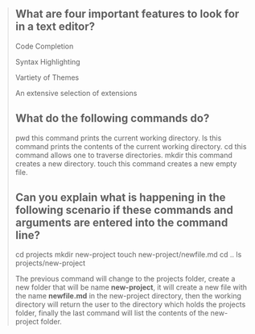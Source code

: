 >## **What are four important features to look for in a text editor?**
>
>Code Completion
>
>Syntax Highlighting
>
>Vartiety of Themes
>
>An extensive selection of extensions
>
>## **What do the following commands do?**
>
>pwd this command prints the current working directory.
>ls this command prints the contents of the current working directory.
>cd this command allows one to traverse directories.
>mkdir this command creates a new directory.
>touch this command creates a new empty file.
>
>## **Can you explain what is happening in the following scenario if these commands and arguments are entered into the command line?**
>
>cd projects
>mkdir new-project
>touch new-project/newfile.md
>cd ..
>ls projects/new-project
>
>The previous command will change to the projects folder, create a new folder that will be name **new-project**, it will create a new file with the name **newfile.md** in the new-project directory, then the working directory will return the user to the directory which holds the projects folder, finally the last command will list the contents of the new-project folder.
